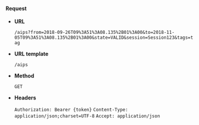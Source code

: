 #### Request

* **URL**

  `/aips?from=2018-09-26T09%3A51%3A08.135%2B01%3A00&to=2018-11-05T09%3A51%3A08.135%2B01%3A00&state=VALID&session=Session123&tags=tag`

* **URL template**

  `/aips`

* **Method**

  `GET`

* **Headers**

  `Authorization: Bearer {token}`
  `Content-Type: application/json;charset=UTF-8`
  `Accept: application/json`

